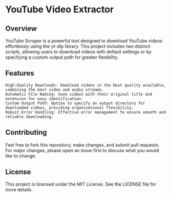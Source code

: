# YouTube Video Extractor

## Overview
YouTube Scraper is a powerful tool designed to download YouTube videos effortlessly using the yt-dlp library. This project includes two distinct scripts, allowing users to download videos with default settings or by specifying a custom output path for greater flexibility.

## Features
    High-Quality Downloads: Download videos in the best quality available, combining the best video and audio streams.
    Automatic File Naming: Save videos with their original title and extension for easy identification.
    Custom Output Path: Option to specify an output directory for downloaded videos, providing organizational flexibility.
    Robust Error Handling: Effective error management to ensure smooth and reliable downloading.

## Contributing
Feel free to fork this repository, make changes, and submit pull requests. For major changes, please open an issue first to discuss what you would like to change.

## License
This project is licensed under the MIT License. See the LICENSE file for more details.
